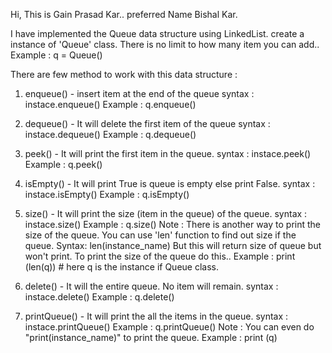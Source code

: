 Hi, This is Gain Prasad Kar.. preferred Name Bishal Kar. 

I have implemented the Queue data structure using LinkedList. 
create a instance of  'Queue' class. There is no limit to how many item you can add..
Example : q = Queue()

There are few method to work with this data structure : 

1. enqueue() - insert item at the end of the queue
    syntax : instace.enqueue() 
    Example : q.enqueue() 

2. dequeue() - It will delete the first item of the queue 
   syntax : instace.dequeue() 
   Example : q.dequeue()

3. peek()  - It will print the first item in the queue.
   syntax : instace.peek() 
   Example : q.peek() 
   
4. isEmpty() - It will print True is queue is empty else print False.
   syntax : instace.isEmpty() 
   Example : q.isEmpty() 
   

5. size() -  It will print the size (item in the queue) of the queue.
   syntax : instace.size() 
   Example : q.size() 
Note : There is another way to print the size of the queue. 
You can use 'len' function to find out size if the queue. 
   Syntax: len(instance_name) 
But this will return size of queue but won't print.
To print the size of the queue do this..
   Example : print (len(q)) # here q is the instance if Queue class.
   

6. delete() - It will the entire queue. No item will remain.
   syntax : instace.delete() 
   Example : q.delete() 
    

7. printQueue() - It will print the all the items in the queue.
   syntax : instace.printQueue() 
   Example : q.printQueue() 
Note : You can even do "print(instance_name)" to print the queue. 
   Example : print (q)

   
